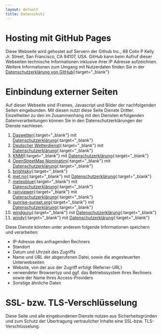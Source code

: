 ```yaml
---
layout: default
title: Datenschutz
---
```


# Hosting mit GitHub Pages

Diese Webseite wird gehostet auf Servern der Github Inc., 88 Colin P Kelly Jr. Street, San Francisco, CA 94107, USA. GitHub kann beim Aufruf dieser Webseiten technische Informationen inklusive ihrer IP Adresse aufzeichnen. Weitere Informationen zum Umgang mit Nutzerdaten finden Sie in der [Datenschutzerklärung von GitHub](https://help.github.com/articles/github-privacy-policy){:target="_blank"}

# Einbindung externer Seiten

Auf dieser Webseite sind iFrames, Javascript und Bilder der nachfolgenden Seiten eingebunden. Mit diesen nutzt diese Seite Dienste Dritter. Einzelheiten zu den im Zusammenhang mit den Diensten erfolgenden Datenverarbeitungen können Sie in den Datenschutzerklärungen der Dienste nachlesen.

1. [Daswetter](https://www.daswetter.com/){:target="_blank"} mit [Datenschutzerklärung](https://www.daswetter.com/privacy.html){:target="_blank"}
1. [Deutscher Wetterdienst](https://www.dwd.de/DE/){:target="_blank"} mit [Datenschutzerklärung](https://www.dwd.de/DE/service/datenschutz/datenschutz_node.html){:target="_blank"}
1. [KNMI](https://www.knmi.nl/){:target="_blank"} mit [Datenschutzerklärung](https://www.knmi.nl/privacy){:target="_blank"}
1. [OpenStreetMap Nominatim](https://nominatim.openstreetmap.org/){:target="_blank"} mit [Datenschutzerklärung](https://wiki.osmfoundation.org/wiki/Privacy_Policy){:target="_blank"}
1. [brightsky](https://brightsky.dev/){:target="_blank"}
1. [met.no](https://api.met.no/){:target="_blank"} mit [Datenschutzerklärung](https://www.met.no/en/About-us/privacy/){:target="_blank"}
1. [meteoblue](https://www.meteoblue.com/){:target="_blank"} mit [Datenschutzerklärung](https://content.meteoblue.com/de/content/view/full/2855){:target="_blank"}
1. [rainviewer](https://www.rainviewer.com/){:target="_blank"} mit [Datenschutzerklärung](https://www.rainviewer.com/privacy.html){:target="_blank"}
1. [sunrise-sunset.org](https://sunrise-sunset.org/){:target="_blank"} mit [Datenschutzerklärung](https://sunrise-sunset.org/privacy/){:target="_blank"}
1. [windguru](https://www.windguru.cz/){:target="_blank"} mit [Datenschutzerklärung](https://www.windguru.cz/help.php?sec=privacy){:target="_blank"}
1. [windy](https://www.windy.com/){:target="_blank"} mit [Datenschutzerklärung](https://account.windy.com/agreements/windy-privacy-policy){:target="_blank"}

Diese Dienste könnten unter anderem folgende Informationen speichern und verarbeiten:

- IP-Adresse des anfragenden Rechners
- Standort
- Datum und Uhrzeit des Zugriffs
- Name und URL der abgerufenen Datei, sowie die angesteuerten Unterwebseiten
- Website, von der aus der Zugriff erfolgt (Referrer-URL)
- verwendeter Browsertyp und ggf. das Betriebssystem Ihres Rechners sowie der Name Ihres Access-Providers
- Sonstige ähnliche Daten


# SSL- bzw. TLS-Verschlüsselung

Diese Seite und alle eingebundenen Dienste nutzen aus Sicherheitsgründen und zum Schutz der Übertragung vertraulicher Inhalte eine SSL-bzw. TLS-Verschlüsselung.
